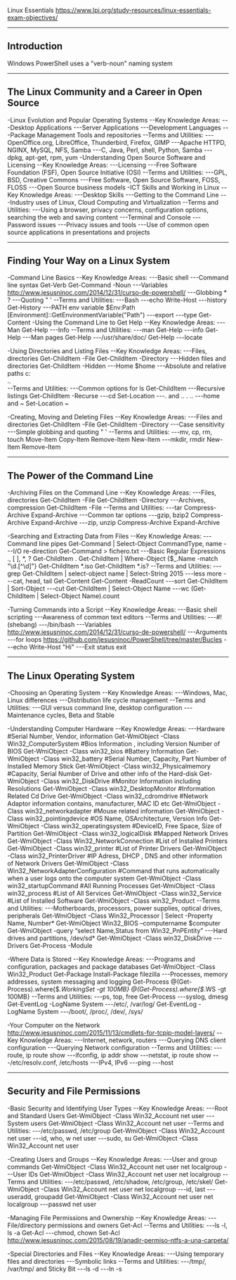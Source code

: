 Linux Essentials
https://www.lpi.org/study-resources/linux-essentials-exam-objectives/

---------------------------------------------------
Introduction
---------------------------------------------------
Windows PowerShell uses a "verb-noun" naming system

---------------------------------------------------
The Linux Community and a Career in Open Source
---------------------------------------------------
-Linux Evolution and Popular Operating Systems
--Key Knowledge Areas:
---Desktop Applications
---Server Applications
---Development Languages
---Package Management Tools and repositories
--Terms and Utilities:
---OpenOffice.org, LibreOffice, Thunderbird, Firefox, GIMP
---Apache HTTPD, NGINX, MySQL, NFS, Samba
---C, Java, Perl, shell, Python, Samba
---dpkg, apt-get, rpm, yum
-Understanding Open Source Software and Licensing
--Key Knowledge Areas:
---Licensing
---Free Software Foundation (FSF), Open Source Initiative (OSI)
--Terms and Utilities:
---GPL, BSD, Creative Commons
---Free Software, Open Source Software, FOSS, FLOSS
---Open Source business models
-ICT Skills and Working in Linux
--Key Knowledge Areas:
---Desktop Skills
---Getting to the Command Line
---Industry uses of Linux, Cloud Computing and Virtualization
--Terms and Utilities:
---Using a browser, privacy concerns, configuration options, searching the web and saving content
---Terminal and Console
---Password issues
---Privacy issues and tools
---Use of common open source applications in presentations and projects

---------------------------------------------------
Finding Your Way on a Linux System
---------------------------------------------------
-Command Line Basics
--Key Knowledge Areas:
---Basic shell
---Command line syntax
Get-Verb
Get-Command -Noun
---Variables
http://www.jesusninoc.com/2014/12/31/curso-de-powershell/
---Globbing
*
?
---Quoting
"
'
--Terms and Utilities:
---Bash
---echo
Write-Host
---history
Get-History
---PATH env variable
$Env:Path
[Environment]::GetEnvironmentVariable("Path")
---export
---type
Get-Content
-Using the Command Line to Get Help
--Key Knowledge Areas:
---Man
Get-Help
---Info
--Terms and Utilities:
---man
Get-Help
---info
Get-Help
---Man pages
Get-Help
---/usr/share/doc/
Get-Help
---locate

-Using Directories and Listing Files
--Key Knowledge Areas:
---Files, directories
Get-ChildItem -File
Get-ChildItem -Directory
---Hidden files and directories
Get-ChildItem -Hidden
---Home
$home
---Absolute and relative paths
c:\
..\
--Terms and Utilities:
---Common options for ls
Get-ChildItem
---Recursive listings
Get-ChildItem -Recurse
---cd
Set-Location
---. and ..
.
..
---home and ~
Set-Location ~

-Creating, Moving and Deleting Files
--Key Knowledge Areas:
---Files and directories
Get-ChildItem -File
Get-ChildItem -Directory
---Case sensitivity
---Simple globbing and quoting
"
'
--Terms and Utilities:
---mv, cp, rm, touch
Move-Item
Copy-Item
Remove-Item
New-Item
---mkdir, rmdir
New-Item
Remove-Item

---------------------------------------------------
The Power of the Command Line
---------------------------------------------------
-Archiving Files on the Command Line
--Key Knowledge Areas:
---Files, directories
Get-ChildItem -File
Get-ChildItem -Directory
---Archives, compression
Get-ChildItem -File
--Terms and Utilities:
---tar
Compress-Archive
Expand-Archive
---Common tar options
---gzip, bzip2
Compress-Archive
Expand-Archive
---zip, unzip
Compress-Archive
Expand-Archive

-Searching and Extracting Data from Files
--Key Knowledge Areas:
---Command line pipes
Get-Command | Select-Object CommandType, name
---I/O re-direction
Get-Command > fichero.txt
---Basic Regular Expressions ., [  ], *, ?
Get-ChildItem .
Get-ChildItem | Where-Object {$_.Name -match "\d\.[^\d]"}
Get-ChildItem *.iso
Get-ChildItem *.is?
--Terms and Utilities:
---grep
Get-ChildItem | select-object name | Select-String 2015
---less
more
---cat, head, tail
Get-Content
Get-Content -ReadCount
---sort
Get-ChildItem | Sort-Object
---cut
Get-ChildItem | Select-Object Name
---wc
(Get-ChildItem | Select-Object Name).count

-Turning Commands into a Script
--Key Knowledge Areas:
---Basic shell scripting
---Awareness of common text editors
--Terms and Utilities:
---#! (shebang)
---/bin/bash
---Variables
http://www.jesusninoc.com/2014/12/31/curso-de-powershell/
---Arguments
---for loops
https://github.com/jesusninoc/PowerShell/tree/master/Bucles
---echo
Write-Host "Hi"
---Exit status
exit

---------------------------------------------------
The Linux Operating System
---------------------------------------------------
-Choosing an Operating System
--Key Knowledge Areas:
---Windows, Mac, Linux differences
---Distribution life cycle management
--Terms and Utilities:
---GUI versus command line, desktop configuration
---Maintenance cycles, Beta and Stable

-Understanding Computer Hardware
--Key Knowledge Areas:
---Hardware
#Serial Number, Vendor, information
Get-WmiObject -Class Win32_ComputerSystem
#Bios Information , including Version Number of BIOS
Get-WmiObject -Class win32_bios
#Battery Information
Get-WmiObject -Class win32_battery
#Serial Number, Capacity, Part Number of Installed Memory Stick
Get-WmiObject -Class win32_Physicalmemory
#Capacity, Serial Number of Drive and other info of the Hard-disk
Get-WmiObject -Class win32_DiskDrive
#Monitor Information including Resolutions
Get-WmiObject -Class win32_DesktopMonitor
#Information Related Cd Drive
Get-WmiObject -Class win32_cdromdrive
#Network Adaptor information contains, manufacturer, MAC ID etc
Get-WmiObject -Class win32_networkadapter
#Mouse related information
Get-WmiObject -Class win32_pointingdevice
#OS Name, OSArchitecture, Version Info
Get-WmiObject -Class win32_operatingsystem
#DeviceID, Free Space, Size of Partition
Get-WmiObject -Class win32_logicalDisk
#Mapped Network Drives
Get-WmiObject -Class Win32_NetworkConnection
#List of Installed Printers
Get-WmiObject -Class win32_printer
#List of Printer Drivers
Get-WmiObject -Class win32_PrinterDriver
#IP Adress, DHCP , DNS and other information of Network Drivers
Get-WmiObject -Class Win32_NetworkAdapterConfiguration
#Command that runs automatically when a user logs onto the computer system
Get-WmiObject -Class win32_startupCommand
#All Running Processes
Get-WmiObject -Class win32_process
#List of All Services
Get-WmiObject -Class win32_Service
#List of Installed Software
Get-WmiObject -Class win32_Product
--Terms and Utilities:
---Motherboards, processors, power supplies, optical drives, peripherals
Get-WmiObject -Class Win32_Processor | Select -Property Name, Number*
Get-WmiObject Win32_BIOS –computername $computer
Get-WmiObject -query “select Name,Status from Win32_PnPEntity”
---Hard drives and partitions, /dev/sd*
Get-WmiObject -Class win32_DiskDrive
---Drivers
Get-Process -Module

-Where Data is Stored
--Key Knowledge Areas:
---Programs and configuration, packages and package databases
Get-WmiObject -Class Win32_Product
Get-Package
Install-Package filezilla
---Processes, memory addresses, system messaging and logging
Get-Process
@(Get-Process).where{$_.WorkingSet -gt 100MB}
@(Get-Process).where{$_.WS -gt 100MB}
--Terms and Utilities:
---ps, top, free
Get-Process
---syslog, dmesg
Get-EventLog -LogName System
---/etc/, /var/log/
Get-EventLog -LogName System
---/boot/, /proc/, /dev/, /sys/

-Your Computer on the Network
http://www.jesusninoc.com/2015/11/13/cmdlets-for-tcpip-model-layers/
--Key Knowledge Areas:
---Internet, network, routers
---Querying DNS client configuration
---Querying Network configuration
--Terms and Utilities:
---route, ip route show
---ifconfig, ip addr show
---netstat, ip route show
---/etc/resolv.conf, /etc/hosts
---IPv4, IPv6
---ping
---host

---------------------------------------------------
Security and File Permissions
---------------------------------------------------
-Basic Security and Identifying User Types
--Key Knowledge Areas:
---Root and Standard Users
Get-WmiObject -Class Win32_Account
net user
---System users
Get-WmiObject -Class Win32_Account
net user
--Terms and Utilities:
---/etc/passwd, /etc/group
Get-WmiObject -Class Win32_Account
net user
---id, who, w
net user
---sudo, su
Get-WmiObject -Class Win32_Account
net user

-Creating Users and Groups
--Key Knowledge Areas:
---User and group commands
Get-WmiObject -Class Win32_Account
net user
net localgroup
---User IDs
Get-WmiObject -Class Win32_Account
net user
net localgroup
--Terms and Utilities:
---/etc/passwd, /etc/shadow, /etc/group, /etc/skel/
Get-WmiObject -Class Win32_Account
net user
net localgroup
---id, last
---useradd, groupadd
Get-WmiObject -Class Win32_Account
net user
net localgroup
---passwd
net user

-Managing File Permissions and Ownership
--Key Knowledge Areas:
---File/directory permissions and owners
Get-Acl
--Terms and Utilities:
---ls -l, ls -a
Get-Acl
---chmod, chown
Set-Acl
http://www.jesusninoc.com/2015/08/19/anadir-permiso-ntfs-a-una-carpeta/

-Special Directories and Files
--Key Knowledge Areas:
---Using temporary files and directories
---Symbolic links
--Terms and Utilities:
---/tmp/, /var/tmp/ and Sticky Bit
---ls -d
---ln -s